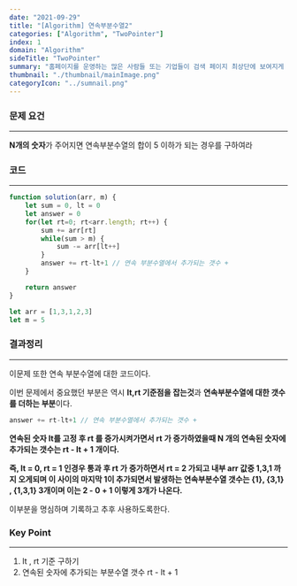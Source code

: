 ```yaml
---
date: "2021-09-29"
title: "[Algorithm] 연속부분수열2"
categories: ["Algorithm", "TwoPointer"]
index: 1
domain: "Algorithm"
sideTitle: "TwoPointer"
summary: "홈페이지를 운영하는 많은 사람들 또는 기업들이 검색 페이지 최상단에 보여지게 하기 위해 어떤 최적화 작업을 하는지 알아보자."
thumbnail: "./thumbnail/mainImage.png"
categoryIcon: "../sumnail.png"
---
```


### 문제 요건
***
**N개의 숫자**가 주어지면 연속부분수열의 합이 5 이하가 되는 경우를 구하여라

### 코드
***

```javascript
function solution(arr, m) {
    let sum = 0, lt = 0
    let answer = 0
    for(let rt=0; rt<arr.length; rt++) {
        sum += arr[rt]
        while(sum > m) {
            sum -= arr[lt++]
        }
        answer += rt-lt+1 // 연속 부분수열에서 추가되는 갯수 +
    }

    return answer
}

let arr = [1,3,1,2,3]
let m = 5
```

### 결과정리
***

이문제 또한 연속 부분수열에 대한 코드이다.

이번 문제에서 중요했던 부분은 역시 **lt,rt 기준점을 잡는것**과 **연속부분수열에 대한 갯수를 더하는 부분**이다.

```javascript
answer += rt-lt+1 // 연속 부분수열에서 추가되는 갯수 +
```
**연속된 숫자 lt를 고정 후 rt 를 증가시켜가면서 rt 가 증가하였을때 N 개의 연속된 숫자에 추가되는 갯수는 rt - lt + 1 개이다.**

**즉, lt = 0, rt = 1 인경우 통과 후 rt 가 증가하면서 rt = 2 가되고 내부 arr 값중 1,3,1 까지 오게되며 이 사이의 마지막 1이 추가되면서 발생하는 연속부분수열 갯수는 {1}, {3,1} , {1,3,1} 3개이며 이는 2 - 0 + 1 이렇게 3개가 나온다.**

이부분을 명심하며 기록하고 추후 사용하도록한다.

### Key Point
***

1. lt , rt 기준 구하기
2. 연속된 숫자에 추가되는 부분수열 갯수 rt - lt + 1
